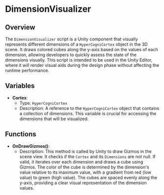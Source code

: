 # DimensionVisualizer

## Overview
The `DimensionVisualizer` script is a Unity component that visually represents different dimensions of a `HyperCogniCortex` object in the 3D scene. It draws colored cubes along the y-axis based on the values of each dimension, allowing developers to quickly assess the state of the dimensions visually. This script is intended to be used in the Unity Editor, where it will render visual aids during the design phase without affecting the runtime performance.

## Variables

- **Cortex**: 
  - Type: `HyperCogniCortex`
  - Description: A reference to the `HyperCogniCortex` object that contains a collection of dimensions. This variable is crucial for accessing the dimensions that will be visualized.

## Functions

- **OnDrawGizmos()**: 
  - Description: This method is called by Unity to draw Gizmos in the scene view. It checks if the `Cortex` and its `Dimensions` are not null. If valid, it iterates over each dimension and draws a cube using Gizmos. The color of the cube is determined by the dimension's value relative to its maximum value, with a gradient from red (low value) to green (high value). The cubes are spaced evenly along the y-axis, providing a clear visual representation of the dimension values.